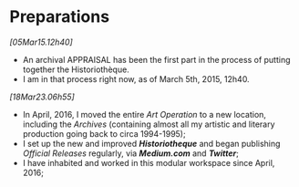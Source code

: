 # Preparations

*[05Mar15.12h40]*
* An archival APPRAISAL has been the first part in the process of putting together the Historiothèque.
* I am in that process right now, as of March 5th, 2015, 12h40.

*[18Mar23.06h55]*
* In April, 2016, I moved the entire *Art Operation* to a new location, including the *Archives* (containing almost all my artistic and literary production going back to circa 1994-1995);
* I set up the new and improved __*Historiotheque*__ and began publishing *Official Releases* regularly, via __*Medium.com*__ and __*Twitter*__;
* I have inhabited and worked in this modular workspace since April,  2016;
